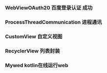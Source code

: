 ### WebViewOAuth20  百度登录认证  成功

### ProcessThreadCommunication  进程通讯

### CustomView 自定义视图

### RecyclerView 列表封装

### Mywed kotlin在线运行web